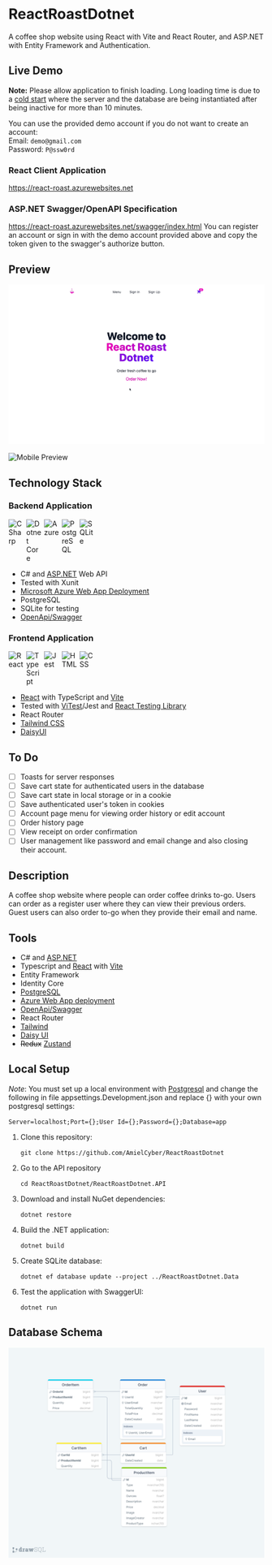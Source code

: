 # ReactRoastDotnet

A coffee shop website using React with Vite and React Router, and ASP.NET with Entity Framework and Authentication.

## Live Demo

**Note:** Please allow application to finish loading. Long loading time is due to
a [cold start](https://azure.microsoft.com/en-us/blog/understanding-serverless-cold-start/)
where the server and the database are being instantiated after being inactive for more than 10 minutes.


You can use the provided demo account if you do not want to create an account:
<br />
Email: `demo@gmail.com `
<br />
Password: `P@ssw0rd`

### React Client Application
https://react-roast.azurewebsites.net

### ASP.NET Swagger/OpenAPI Specification
https://react-roast.azurewebsites.net/swagger/index.html
You can register an account or sign in with the demo account provided above and copy the token given to the swagger's
authorize button.

## Preview 
![Desktop Preview](/Assets/DesktopPreview.gif)

![Mobile Preview](/Assets/MobilePreview.gif)

## Technology Stack

### Backend Application
<div style="display: flex; flex-wrap: wrap; gap: 5px">
    <img alt="C Sharp" width="30px" src="https://cdn.jsdelivr.net/gh/devicons/devicon/icons/csharp/csharp-original.svg"/>
    <img alt="Dotnet Core" width="30px" src="https://cdn.jsdelivr.net/gh/devicons/devicon/icons/dotnetcore/dotnetcore-original.svg"/>
    <img alt="Azure" width="30px" src="https://cdn.jsdelivr.net/gh/devicons/devicon/icons/azure/azure-original.svg"/>
    <img alt="PostgreSQL" width="30px" src="https://cdn.jsdelivr.net/gh/devicons/devicon/icons/postgresql/postgresql-original.svg"/>
    <img alt="SQLite" width="30px" src="https://cdn.jsdelivr.net/gh/devicons/devicon/icons/sqlite/sqlite-original.svg"/>
</div>

* C# and [ASP.NET](https://dotnet.microsoft.com/en-us/apps/aspnet) Web API
* Tested with Xunit
* [Microsoft Azure Web App Deployment](https://azure.microsoft.com/en-us/products/app-service/web)
* PostgreSQL
* SQLite for testing
* [OpenApi/Swagger](https://www.openapis.org)

### Frontend Application
<div style="display: flex; flex-wrap: wrap; gap: 5px">
    <img alt="React" width="30px" src="https://cdn.jsdelivr.net/gh/devicons/devicon/icons/react/react-original.svg"/>
    <img alt="TypeScript" width="30px" src="https://cdn.jsdelivr.net/gh/devicons/devicon/icons/typescript/typescript-original.svg"/>
    <img alt="Jest" width="30px" src="https://cdn.jsdelivr.net/gh/devicons/devicon/icons/jest/jest-plain.svg"/>
    <img alt="HTML" width="30px" src="https://cdn.jsdelivr.net/gh/devicons/devicon/icons/html5/html5-original.svg"/>
    <img alt="CSS" width="30px" src="https://cdn.jsdelivr.net/gh/devicons/devicon/icons/css3/css3-original.svg"/>
</div>

* [React](https://react.dev) with TypeScript and [Vite](https://vitejs.dev)
* Tested with [ViTest](https://vitest.dev)/Jest and [React Testing Library](https://testing-library.com/docs/react-testing-library/intro/)
* React Router
* [Tailwind CSS](https://tailwindcss.com)
* [DaisyUI](https://daisyui.com)

## To Do
- [ ] Toasts for server responses
- [ ] Save cart state for authenticated users in the database
- [ ] Save cart state in local storage or in a cookie
- [ ] Save authenticated user's token in cookies
- [ ] Account page menu for viewing order history or edit account
- [ ] Order history page
- [ ] View receipt on order confirmation
- [ ] User management like password and email change and also closing their account.

## Description

A coffee shop website where people can order coffee drinks to-go. Users can order as a register user 
where they can view their previous orders. Guest users can also order to-go when they provide their 
email and name.

## Tools
* C# and [ASP.NET](https://dotnet.microsoft.com/en-us/apps/aspnet)
* Typescript and [React](https://react.dev) with [Vite](https://vitejs.dev)
* Entity Framework
* Identity Core
* [PostgreSQL](https://www.postgresql.org)
* [Azure Web App deployment](https://azure.microsoft.com/en-us/products/app-service/web)
* [OpenApi/Swagger](https://swagger.io)
* React Router
* [Tailwind](https://tailwindcss.com)
* [Daisy UI](https://daisyui.com)
* ~~Redux~~ [Zustand](https://github.com/pmndrs/zustand)

## Local Setup

*Note*:
You must set up a local environment with [Postgresql](https://www.postgresql.org) and change the following in
file appsettings.Development.json and replace {} with your own postgresql settings:

```
Server=localhost;Port={};User Id={};Password={};Database=app
```

1. Clone this repository:
    ```
    git clone https://github.com/AmielCyber/ReactRoastDotnet
    ```
2. Go to the API repository
    ```
    cd ReactRoastDotnet/ReactRoastDotnet.API
    ```
3. Download and install NuGet dependencies:
    ```
    dotnet restore
    ```
4. Build the .NET application:
   ```
   dotnet build
   ```
5. Create SQLite database:
   ```
   dotnet ef database update --project ../ReactRoastDotnet.Data
   ```
6. Test the application with SwaggerUI:
   ```
   dotnet run
   ```

## Database Schema

![SQL Draw Database Schema](/Assets/AppDBSchema.png)

